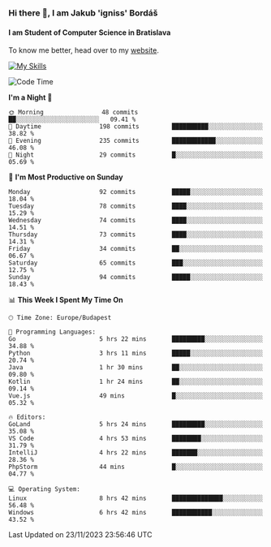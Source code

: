 ### Hi there 👋, I am Jakub 'igniss' Bordáš

#### I am Student of Computer Science in Bratislava
To know me better, head over to my [website](https://bordas.sk).

[![My Skills](https://skillicons.dev/icons?i=js,html,css,figma,svelte,java,kotlin,python,postgresql,typescript,nest,nodejs)](https://bordas.sk)


<!--START_SECTION:waka-->
![Code Time](http://img.shields.io/badge/Code%20Time-1%2C283%20hrs%2059%20mins-blue)

**I'm a Night 🦉** 

```text
🌞 Morning                48 commits          ██░░░░░░░░░░░░░░░░░░░░░░░   09.41 % 
🌆 Daytime                198 commits         ██████████░░░░░░░░░░░░░░░   38.82 % 
🌃 Evening                235 commits         ████████████░░░░░░░░░░░░░   46.08 % 
🌙 Night                  29 commits          █░░░░░░░░░░░░░░░░░░░░░░░░   05.69 % 
```
📅 **I'm Most Productive on Sunday** 

```text
Monday                   92 commits          █████░░░░░░░░░░░░░░░░░░░░   18.04 % 
Tuesday                  78 commits          ████░░░░░░░░░░░░░░░░░░░░░   15.29 % 
Wednesday                74 commits          ████░░░░░░░░░░░░░░░░░░░░░   14.51 % 
Thursday                 73 commits          ████░░░░░░░░░░░░░░░░░░░░░   14.31 % 
Friday                   34 commits          ██░░░░░░░░░░░░░░░░░░░░░░░   06.67 % 
Saturday                 65 commits          ███░░░░░░░░░░░░░░░░░░░░░░   12.75 % 
Sunday                   94 commits          █████░░░░░░░░░░░░░░░░░░░░   18.43 % 
```


📊 **This Week I Spent My Time On** 

```text
🕑︎ Time Zone: Europe/Budapest

💬 Programming Languages: 
Go                       5 hrs 22 mins       █████████░░░░░░░░░░░░░░░░   34.88 % 
Python                   3 hrs 11 mins       █████░░░░░░░░░░░░░░░░░░░░   20.74 % 
Java                     1 hr 30 mins        ██░░░░░░░░░░░░░░░░░░░░░░░   09.80 % 
Kotlin                   1 hr 24 mins        ██░░░░░░░░░░░░░░░░░░░░░░░   09.14 % 
Vue.js                   49 mins             █░░░░░░░░░░░░░░░░░░░░░░░░   05.32 % 

🔥 Editors: 
GoLand                   5 hrs 24 mins       █████████░░░░░░░░░░░░░░░░   35.08 % 
VS Code                  4 hrs 53 mins       ████████░░░░░░░░░░░░░░░░░   31.79 % 
IntelliJ                 4 hrs 22 mins       ███████░░░░░░░░░░░░░░░░░░   28.36 % 
PhpStorm                 44 mins             █░░░░░░░░░░░░░░░░░░░░░░░░   04.77 % 

💻 Operating System: 
Linux                    8 hrs 42 mins       ██████████████░░░░░░░░░░░   56.48 % 
Windows                  6 hrs 42 mins       ███████████░░░░░░░░░░░░░░   43.52 % 
```


 Last Updated on 23/11/2023 23:56:46 UTC
<!--END_SECTION:waka-->
